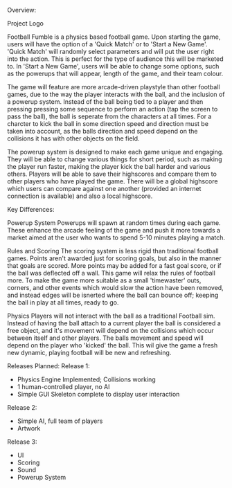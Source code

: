 Overview:

Project Logo

 

Football Fumble is a physics based football game. Upon starting the game, users will have the option of a 'Quick Match' or to 'Start a New Game'. 'Quick Match' will randomly select parameters and will put the user right into the action. This is perfect for the type of audience this will be marketed to. In 'Start a New Game', users will be able to change some options, such as the powerups that will appear, length of the game, and their team colour.

The game will feature are more arcade-driven playstyle than other football games, due to the way the player interacts with the ball, and the inclusion of a powerup system. Instead of the ball being tied to a player and then pressing pressing some sequence to perform an action (tap the screen to pass the ball), the ball is seperate from the characters at all times. For a charcter to kick the ball in some direction speed and direction must be taken into account, as the balls direction and speed depend on the collisions it has with other objects on the field.

The powerup system is designed to make each game unique and engaging. They will be able to change various things for short period, such as making the player run faster, making the player kick the ball harder and various others. Players will be able to save their highscores and compare them to other players who have played the game. There will be a global highscore which users can compare against one another (provided an internet connection is available) and also a local highscore.

 

 

Key Differences:

Powerup System
Powerups will spawn at random times during each game. These enhance the arcade feeling of the game and push it more towards a market aimed at the user who wants to spend 5-10 minutes playing a match.


Rules and Scoring
The scoring system is less rigid than traditional football games. Points aren't awarded just for scoring goals, but also in the manner that goals are scored. More points may be added for a fast goal score, or if the ball was deflected off a wall. This game will relax the rules of football more. To make the game more suitable as a small 'timewaster' outs, corners, and other events which would slow the action have been removed, and instead edges will be isnerted where the ball can bounce off; keeping the ball in play at all times, ready to go.

Physics
Players will not interact with the ball as a traditional Football sim. Instead of having the ball attach to a current player the ball is considered a free object, and it's movement will depend on the collisions which occur between itself and other players. The balls movement and speed will depend on the player who 'kicked' the ball. This wil give the game a fresh new dynamic, playing football will be new and refreshing.

Releases Planned:
Release 1:

- Physics Engine Implemented; Collisions working
- 1 human-controlled player, no AI
- Simple GUI Skeleton complete to display user interaction

Release 2:

- Simple AI, full team of players
- Artwork


Release 3:

- UI
- Scoring
- Sound
- Powerup System
